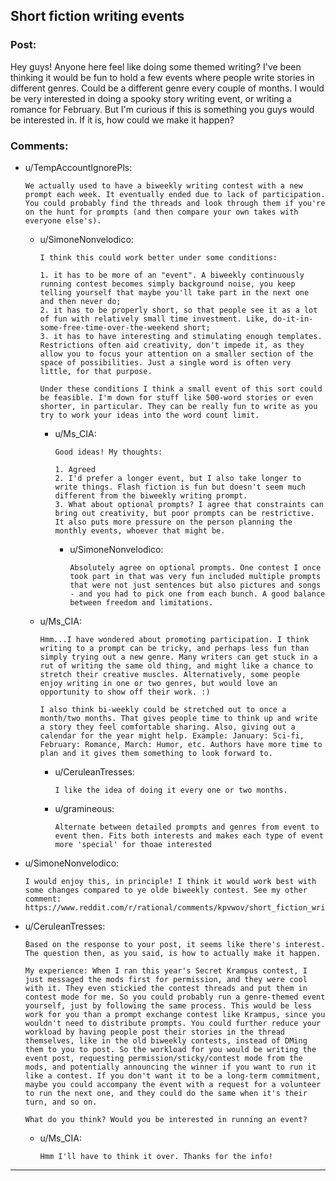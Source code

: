 ## Short fiction writing events

### Post:

Hey guys! Anyone here feel like doing some themed writing? I've been thinking it would be fun to hold a few events where people write stories in different genres. Could be a different genre every couple of months. I would be very interested in doing a spooky story writing event, or writing a romance for February. But I'm curious if this is something you guys would be interested in. If it is, how could we make it happen?

### Comments:

- u/TempAccountIgnorePls:
  ```
  We actually used to have a biweekly writing contest with a new prompt each week. It eventually ended due to lack of participation. You could probably find the threads and look through them if you're on the hunt for prompts (and then compare your own takes with everyone else's).
  ```

  - u/SimoneNonvelodico:
    ```
    I think this could work better under some conditions:

    1. it has to be more of an "event". A biweekly continuously running contest becomes simply background noise, you keep telling yourself that maybe you'll take part in the next one and then never do;  
    2. it has to be properly short, so that people see it as a lot of fun with relatively small time investment. Like, do-it-in-some-free-time-over-the-weekend short;  
    3. it has to have interesting and stimulating enough templates. Restrictions often aid creativity, don't impede it, as they allow you to focus your attention on a smaller section of the space of possibilities. Just a single word is often very little, for that purpose.

    Under these conditions I think a small event of this sort could be feasible. I'm down for stuff like 500-word stories or even shorter, in particular. They can be really fun to write as you try to work your ideas into the word count limit.
    ```

    - u/Ms_CIA:
      ```
      Good ideas! My thoughts:

      1. Agreed
      2. I'd prefer a longer event, but I also take longer to write things. Flash fiction is fun but doesn't seem much different from the biweekly writing prompt.
      3. What about optional prompts? I agree that constraints can bring out creativity, but poor prompts can be restrictive. It also puts more pressure on the person planning the monthly events, whoever that might be.
      ```

      - u/SimoneNonvelodico:
        ```
        Absolutely agree on optional prompts. One contest I once took part in that was very fun included multiple prompts that were not just sentences but also pictures and songs - and you had to pick one from each bunch. A good balance between freedom and limitations.
        ```

  - u/Ms_CIA:
    ```
    Hmm...I have wondered about promoting participation. I think writing to a prompt can be tricky, and perhaps less fun than simply trying out a new genre. Many writers can get stuck in a rut of writing the same old thing, and might like a chance to stretch their creative muscles. Alternatively, some people enjoy writing in one or two genres, but would love an opportunity to show off their work. :)

    I also think bi-weekly could be stretched out to once a month/two months. That gives people time to think up and write a story they feel comfortable sharing. Also, giving out a calendar for the year might help. Example: January: Sci-fi, February: Romance, March: Humor, etc. Authors have more time to plan and it gives them something to look forward to.
    ```

    - u/CeruleanTresses:
      ```
      I like the idea of doing it every one or two months.
      ```

    - u/gramineous:
      ```
      Alternate between detailed prompts and genres from event to event then. Fits both interests and makes each type of event more 'special' for thoae interested
      ```

- u/SimoneNonvelodico:
  ```
  I would enjoy this, in principle! I think it would work best with some changes compared to ye olde biweekly contest. See my other comment: https://www.reddit.com/r/rational/comments/kpvwov/short_fiction_writing_events/gi248x9/.
  ```

- u/CeruleanTresses:
  ```
  Based on the response to your post, it seems like there's interest. The question then, as you said, is how to actually make it happen. 

  My experience: When I ran this year's Secret Krampus contest, I just messaged the mods first for permission, and they were cool with it. They even stickied the contest threads and put them in contest mode for me. So you could probably run a genre-themed event yourself, just by following the same process. This would be less work for you than a prompt exchange contest like Krampus, since you wouldn't need to distribute prompts. You could further reduce your workload by having people post their stories in the thread themselves, like in the old biweekly contests, instead of DMing them to you to post. So the workload for you would be writing the event post, requesting permission/sticky/contest mode from the mods, and potentially announcing the winner if you want to run it like a contest. If you don't want it to be a long-term commitment, maybe you could accompany the event with a request for a volunteer to run the next one, and they could do the same when it's their turn, and so on.

  What do you think? Would you be interested in running an event?
  ```

  - u/Ms_CIA:
    ```
    Hmm I'll have to think it over. Thanks for the info!
    ```

---

